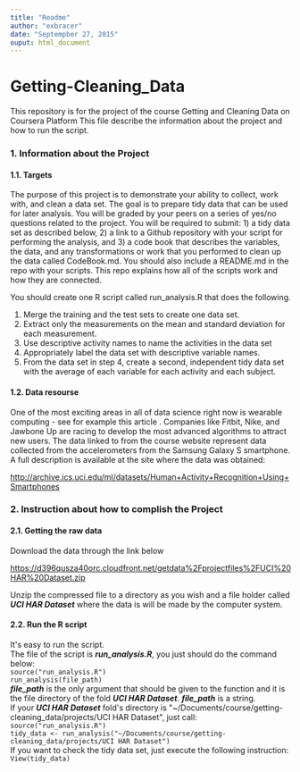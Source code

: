 ```yaml
---
title: "Readme"
author: "exbracer"
date: "Septempber 27, 2015"
ouput: html_document
---
```


# Getting-Cleaning_Data

This repository is for the project of the course Getting and Cleaning Data on Coursera Platform
This file describe the information about the project and how to run the script.



### 1. Information about the Project 
#### 1.1. Targets
The purpose of this project is to demonstrate your ability to collect, work with, and clean a data set. The goal is to prepare tidy data that can be used for later analysis. You will be graded by your peers on a series of yes/no questions related to the project. You will be required to submit: 1) a tidy data set as described below, 2) a link to a Github repository with your script for performing the analysis, and 3) a code book that describes the variables, the data, and any transformations or work that you performed to clean up the data called CodeBook.md. You should also include a README.md in the repo with your scripts. This repo explains how all of the scripts work and how they are connected. 

You should create one R script called run_analysis.R that does the following. 

1. Merge the training and the test sets to create one data set.
2. Extract only the measurements on the mean and standard deviation for each measurement.
3. Use descriptive activity names to name the activities in the data set
4. Appropriately label the data set with descriptive variable names.
5. From the data set in step 4, create a second, independent tidy data set with the average of each variable for each activity and each subject.

#### 1.2. Data resourse
One of the most exciting areas in all of data science right now is wearable computing - see for example this article . Companies like Fitbit, Nike, and Jawbone Up are racing to develop the most advanced algorithms to attract new users. The data linked to from the course website represent data collected from the accelerometers from the Samsung Galaxy S smartphone. A full description is available at the site where the data was obtained: 

http://archive.ics.uci.edu/ml/datasets/Human+Activity+Recognition+Using+Smartphones 

### 2. Instruction about how to complish the Project
#### 2.1. Getting the raw data
Download the data through the link below

https://d396qusza40orc.cloudfront.net/getdata%2Fprojectfiles%2FUCI%20HAR%20Dataset.zip 

Unzip the compressed file to a directory as you wish and a file holder called ***UCI HAR Dataset*** where the data is will be made by the computer system.
#### 2.2. Run the R script 
It's easy to run the script.  
The file of the script is ***run_analysis.R***, you just should do the command below:  
`source("run_analysis.R")`  
`run_analysis(file_path)`  
***file_path*** is the only argument that should be given to the function and it is the file directory of the fold ***UCI HAR Dataset***. ***file_path*** is a string.  
If your ***UCI HAR Dataset*** fold's directory is "~/Documents/course/getting-cleaning_data/projects/UCI HAR Dataset", just call:  
`source("run_analysis.R")`  
`tidy_data <- run_analysis("~/Documents/course/getting-cleaning_data/projects/UCI HAR Dataset")`  
If you want to check the tidy data set, just execute the following instruction: 
`View(tidy_data)`


